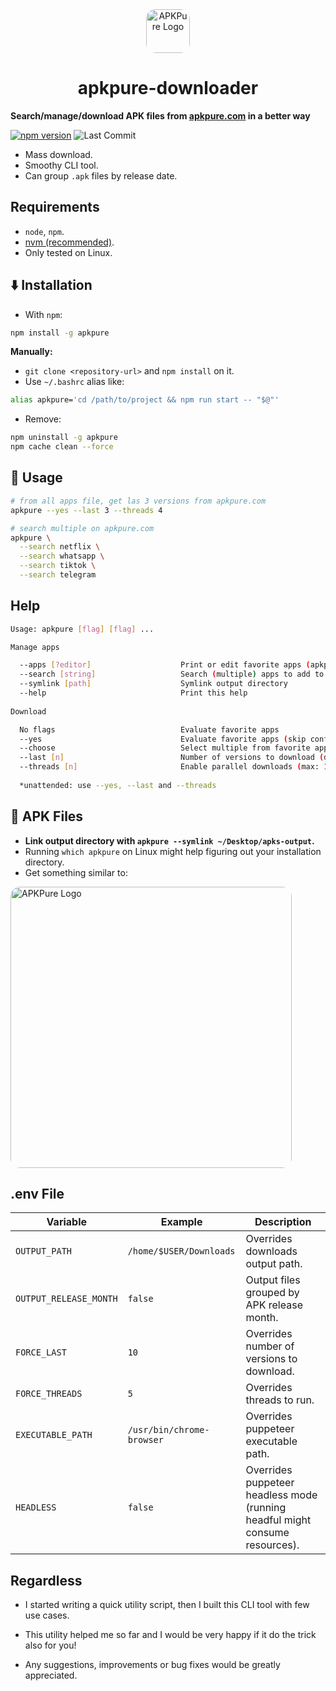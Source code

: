 <div align="center">
<img src="https://github.com/user-attachments/assets/03938ee1-a7fa-4626-8b5c-c486008fe501" alt="APKPure Logo" width="70" style="style: block; margin: 0 auto; border-radius: 15px;"/>

# apkpure-downloader

</div>

**Search/manage/download APK files from [apkpure.com](https://apkpure.com/) in a better way**

[![npm version](https://img.shields.io/npm/v/apkpure)](https://www.npmjs.com/package/apkpure)
![Last Commit](https://img.shields.io/github/last-commit/lfsaga/apkpure-downloader)

- Mass download.
- Smoothy CLI tool.
- Can group `.apk` files by release date.



Requirements
-
- `node`, `npm`.
-  [nvm (recommended)](https://github.com/nvm-sh/nvm).
- Only tested on Linux.

⬇️ Installation
-
- With `npm`:

```bash
npm install -g apkpure
```


**Manually:**
- `git clone <repository-url>` and `npm install` on it.
- Use `~/.bashrc` alias like:
```bash
alias apkpure='cd /path/to/project && npm run start -- "$@"'
```
- Remove: 
```bash
npm uninstall -g apkpure 
npm cache clean --force
```

🔨 Usage
-
```bash
# from all apps file, get las 3 versions from apkpure.com
apkpure --yes --last 3 --threads 4
```


```bash
# search multiple on apkpure.com
apkpure \
  --search netflix \
  --search whatsapp \
  --search tiktok \
  --search telegram
```


**Help**
-
```bash
Usage: apkpure [flag] [flag] ...

Manage apps

  --apps [?editor]                    Print or edit favorite apps (apkpure.com url)
  --search [string]                   Search (multiple) apps to add to favorite
  --symlink [path]                    Symlink output directory
  --help                              Print this help
  
Download

  No flags                            Evaluate favorite apps
  --yes                               Evaluate favorite apps (skip confirmation)
  --choose                            Select multiple from favorite apps
  --last [n]                          Number of versions to download (default: all)
  --threads [n]                       Enable parallel downloads (max: 10)
  
  *unattended: use --yes, --last and --threads 
```

📳 APK Files
-

- **Link output directory with `apkpure --symlink ~/Desktop/apks-output`.**
- Running `which apkpure` on Linux might help figuring out your installation directory.
- Get something similar to:

<img style="style: block; margin: 0 auto; border-radius: 15px;" src="https://github.com/user-attachments/assets/18edea26-7d18-4e1c-a004-3f2ec61d0622" alt="APKPure Logo" width="450"/>


.env File
-

| Variable         | Example |Description |
|------------------|-------------|-------------|
| `OUTPUT_PATH`        |`/home/$USER/Downloads`| Overrides downloads output path. |
| `OUTPUT_RELEASE_MONTH`   |`false`| Output files grouped by APK release month. |
| `FORCE_LAST`         |`10`| Overrides number of versions to download. |
| `FORCE_THREADS`         |`5`| Overrides threads to run. |
| `EXECUTABLE_PATH`   |`/usr/bin/chrome-browser`| Overrides puppeteer executable path. |
| `HEADLESS`          |`false`| Overrides puppeteer headless mode (running headful might consume resources). |

Regardless
-

- I started writing a quick utility script, then I built this CLI tool with few use cases.

- This utility helped me so far and I would be very happy if it do the trick also for you!

- Any suggestions, improvements or bug fixes would be greatly appreciated.